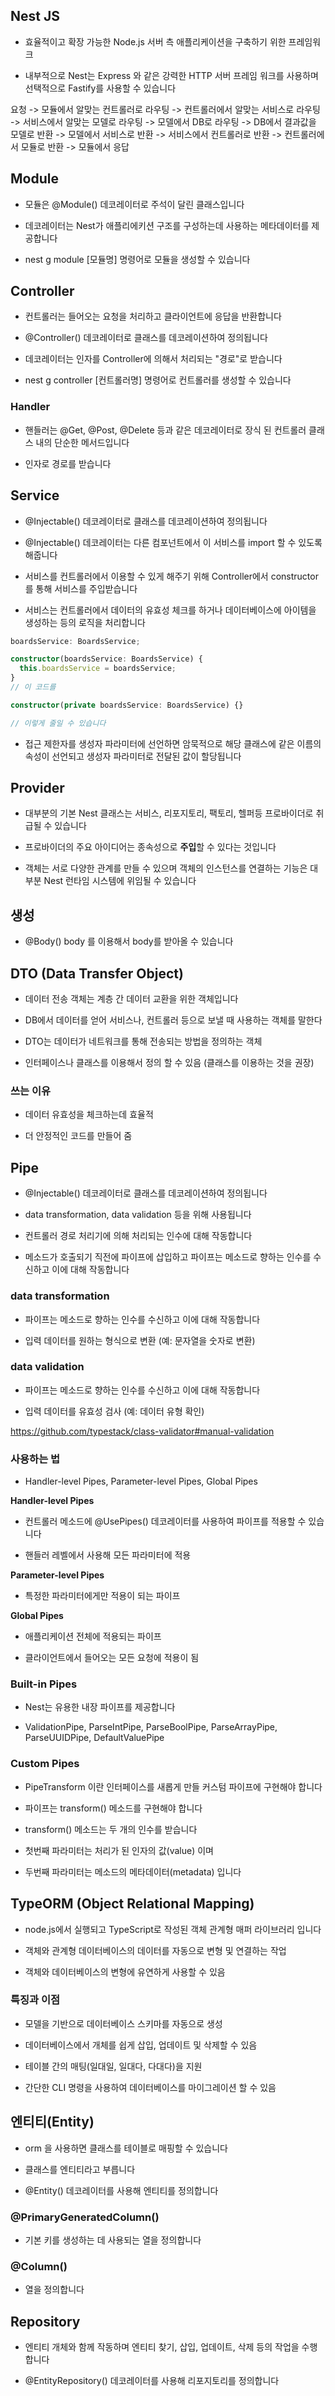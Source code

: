 ## Nest JS

- 효율적이고 확장 가능한 Node.js 서버 측 애플리케이션을 구축하기 위한 프레임워크

- 내부적으로 Nest는 Express 와 같은 강력한 HTTP 서버 프레임 워크를 사용하며 선택적으로 Fastify를 사용할 수 있습니다

요청 -> 모듈에서 알맞는 컨트롤러로 라우팅 -> 컨트롤러에서 알맞는 서비스로 라우팅 -> 서비스에서 알맞는 모델로 라우팅 -> 모델에서 DB로 라우팅 -> DB에서 결과값을 모델로 반환 -> 모델에서 서비스로 반환 -> 서비스에서 컨트롤러로 반환 -> 컨트롤러에서 모듈로 반환 -> 모듈에서 응답

## Module

- 모듈은 @Module() 데코레이터로 주석이 달린 클래스입니다

- 데코레이터는 Nest가 애플리에키션 구조를 구성하는데 사용하는 메타데이터를 제공합니다

- nest g module [모듈명] 명령어로 모듈을 생성할 수 있습니다

## Controller

- 컨트롤러는 들어오는 요청을 처리하고 클라이언트에 응답을 반환합니다

- @Controller() 데코레이터로 클래스를 데코레이션하여 정의됩니다

- 데코레이터는 인자를 Controller에 의해서 처리되는 "경로"로 받습니다

- nest g controller [컨트롤러명] 명령어로 컨트롤러를 생성할 수 있습니다

### Handler

- 핸들러는 @Get, @Post, @Delete 등과 같은 데코레이터로 장식 된 컨트롤러 클래스 내의 단순한 메서드입니다

- 인자로 경로를 받습니다

## Service

- @Injectable() 데코레이터로 클래스를 데코레이션하여 정의됩니다

- @Injectable() 데코레이터는 다른 컴포넌트에서 이 서비스를 import 할 수 있도록 해줍니다

- 서비스를 컨트롤러에서 이용할 수 있게 해주기 위해 Controller에서 constructor를 통해 서비스를 주입받습니다

- 서비스는 컨트롤러에서 데이터의 유효성 체크를 하거나 데이터베이스에 아이템을 생성하는 등의 로직을 처리합니다

```ts
boardsService: BoardsService;

constructor(boardsService: BoardsService) {
  this.boardsService = boardsService;
}
// 이 코드를

constructor(private boardsService: BoardsService) {}

// 이렇게 줄일 수 있습니다
```

- 접근 제한자를 생성자 파라미터에 선언하면 암묵적으로 해당 클래스에 같은 이름의 속성이 선언되고 생성자 파라미터로 전달된 값이 할당됩니다

## Provider

- 대부분의 기본 Nest 클래스는 서비스, 리포지토리, 팩토리, 헬퍼등 프로바이더로 취급될 수 있습니다

- 프로바이더의 주요 아이디어는 종속성으로 **주입**할 수 있다는 것입니다

- 객체는 서로 다양한 관계를 만들 수 있으며 객체의 인스턴스를 연결하는 기능은 대부분 Nest 런타임 시스템에 위임될 수 있습니다

## 생성

- @Body() body 를 이용해서 body를 받아올 수 있습니다

## DTO (Data Transfer Object)

- 데이터 전송 객체는 계층 간 데이터 교환을 위한 객체입니다

- DB에서 데이터를 얻어 서비스나, 컨트롤러 등으로 보낼 때 사용하는 객체를 말한다

- DTO는 데이터가 네트워크를 통해 전송되는 방법을 정의하는 객체

- 인터페이스나 클래스를 이용해서 정의 할 수 있음 (클래스를 이용하는 것을 권장)

### 쓰는 이유

- 데이터 유효성을 체크하는데 효율적

- 더 안정적인 코드를 만들어 줌

## Pipe

- @Injectable() 데코레이터로 클래스를 데코레이션하여 정의됩니다

- data transformation, data validation 등을 위해 사용됩니다

- 컨트롤러 경로 처리기에 의해 처리되는 인수에 대해 작동합니다

- 메소드가 호출되기 직전에 파이프에 삽입하고 파이프는 메소드로 향하는 인수를 수신하고 이에 대해 작동합니다

### data transformation

- 파이프는 메소드로 향하는 인수를 수신하고 이에 대해 작동합니다

- 입력 데이터를 원하는 형식으로 변환 (예: 문자열을 숫자로 변환)

### data validation

- 파이프는 메소드로 향하는 인수를 수신하고 이에 대해 작동합니다

- 입력 데이터를 유효성 검사 (예: 데이터 유형 확인)

https://github.com/typestack/class-validator#manual-validation

### 사용하는 법

- Handler-level Pipes, Parameter-level Pipes, Global Pipes

**Handler-level Pipes**

- 컨트롤러 메소드에 @UsePipes() 데코레이터를 사용하여 파이프를 적용할 수 있습니다

- 핸들러 레벨에서 사용해 모든 파라미터에 적용

**Parameter-level Pipes**

- 특정한 파라미터에게만 적용이 되는 파이프

**Global Pipes**

- 애플리케이션 전체에 적용되는 파이프

- 클라이언트에서 들어오는 모든 요청에 적용이 됨

### Built-in Pipes

- Nest는 유용한 내장 파이프를 제공합니다

- ValidationPipe, ParseIntPipe, ParseBoolPipe, ParseArrayPipe, ParseUUIDPipe, DefaultValuePipe

### Custom Pipes

- PipeTransform 이란 인터페이스를 새롭게 만들 커스텀 파이프에 구현해야 합니다

- 파이프는 transform() 메소드를 구현해야 합니다

- transform() 메소드는 두 개의 인수를 받습니다

- 첫번째 파라미터는 처리가 된 인자의 값(value) 이며

- 두번째 파라미터는 메소드의 메타데이터(metadata) 입니다

## TypeORM (Object Relational Mapping)

- node.js에서 실행되고 TypeScript로 작성된 객체 관계형 매퍼 라이브러리 입니다

- 객체와 관계형 데이터베이스의 데이터를 자동으로 변형 및 연결하는 작업

- 객체와 데이터베이스의 변형에 유연하게 사용할 수 있음

### 특징과 이점

- 모델을 기반으로 데이터베이스 스키마를 자동으로 생성

- 데이터베이스에서 개체를 쉽게 삽입, 업데이트 및 삭제할 수 있음

- 테이블 간의 매팅(일대일, 일대다, 다대다)을 지원

- 간단한 CLI 명령을 사용하여 데이터베이스를 마이그레이션 할 수 있음

## 엔티티(Entity)

- orm 을 사용하면 클래스를 테이블로 매핑할 수 있습니다

- 클래스를 엔티티라고 부릅니다

- @Entity() 데코레이터를 사용해 엔티티를 정의합니다

### @PrimaryGeneratedColumn()

- 기본 키를 생성하는 데 사용되는 열을 정의합니다

### @Column()

- 열을 정의합니다

## Repository

- 엔티티 개체와 함께 작동하며 엔티티 찾기, 삽입, 업데이트, 삭제 등의 작업을 수행합니다

- @EntityRepository() 데코레이터를 사용해 리포지토리를 정의합니다

